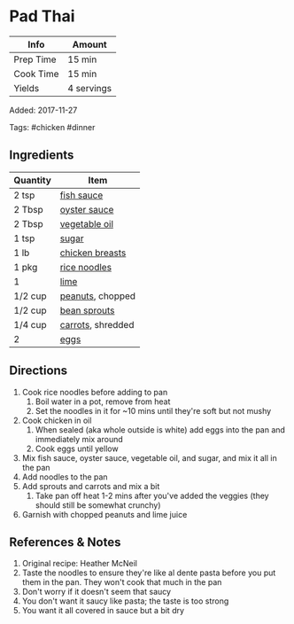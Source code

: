 # Pad Thai

| Info      | Amount     |
| --------- | ---------- |
| Prep Time | 15 min     |
| Cook Time | 15 min     |
| Yields    | 4 servings |

Added: 2017-11-27

Tags: #chicken #dinner

## Ingredients

| Quantity | Item                                                   |
| -------- | ------------------------------------------------------ |
| 2 tsp    | [fish sauce](../_ingredients/fish-sauce.md)            |
| 2 Tbsp   | [oyster sauce](../_ingredients/oyster-sauce.md)        |
| 2 Tbsp   | [vegetable oil](../_ingredients/vegetable%20oil.md)    |
| 1 tsp    | [sugar](../_ingredients/sugar.md)                      |
| 1 lb     | [chicken breasts](../_ingredients/chicken%20breast.md) |
| 1 pkg    | [rice noodles](../_ingredients/rice-noodles.md)        |
| 1        | [lime](../_ingredients/lime.md)                        |
| 1/2 cup  | [peanuts](../_ingredients/peanuts.md), chopped         |
| 1/2 cup  | [bean sprouts](../_ingredients/bean-sprouts.md)        |
| 1/4 cup  | [carrots](../_ingredients/carrot.md), shredded         |
| 2        | [eggs](../_ingredients/cherry%20tomato.md)             |

## Directions

1. Cook rice noodles before adding to pan
   1. Boil water in a pot, remove from heat
   2. Set the noodles in it for ~10 mins until they're soft but not mushy
2. Cook chicken in oil
   1. When sealed (aka whole outside is white) add eggs into the pan and immediately mix around
   2. Cook eggs until yellow
3. Mix fish sauce, oyster sauce, vegetable oil, and sugar, and mix it all in the pan
4. Add noodles to the pan
5. Add sprouts and carrots and mix a bit
   1. Take pan off heat 1-2 mins after you've added the veggies (they should still be somewhat crunchy)
6. Garnish with chopped peanuts and lime juice

## References & Notes

1. Original recipe:  Heather McNeil
2. Taste the noodles to ensure they're like al dente pasta before you put them in the pan. They won't cook that much in the pan
3. Don't worry if it doesn't seem that saucy
4. You don't want it saucy like pasta; the taste is too strong
5. You want it all covered in sauce but a bit dry
